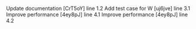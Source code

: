 Update documentation [CrT5oY] line 1.2
Add test case for W [uj6jve] line 3.1
Improve performance [4ey8pJ] line 4.1
Improve performance [4ey8pJ] line 4.2
